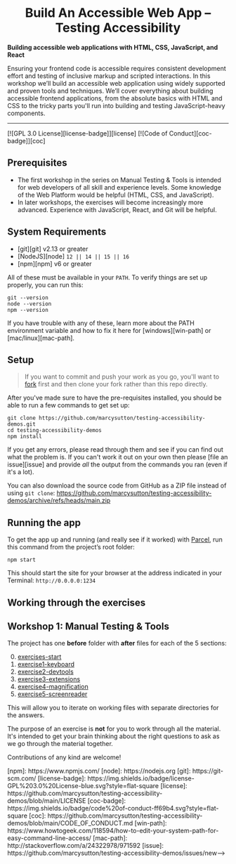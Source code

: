 <div>
  <h1 align="center">Build An Accessible Web App – Testing Accessibility</h1>
  <strong>
    Building accessible web applications with HTML, CSS, JavaScript, and React
  </strong>
  <p>
    Ensuring your frontend code is accessible requires consistent development effort and testing of inclusive markup and scripted interactions. In this workshop we’ll build an
    accessible web application using widely supported and proven tools and
    techniques. We’ll cover everything about building accessible frontend
    applications, from the absolute basics with HTML and CSS to the tricky parts you'll run into
    building and testing JavaScript-heavy components.
  </p>

  <!-- <a href="https://testingaccessibility.com">
    <img
      alt="Learn Accessible Web Development from Start to Finish"
      src="https://marcysutton.com/images/testingaccessibility-promo/ta-1.gif"
    />
  </a> -->
</div>

<hr />

<!-- prettier-ignore-start -->
[![GPL 3.0 License][license-badge]][license]
[![Code of Conduct][coc-badge]][coc]
<!-- prettier-ignore-end -->

## Prerequisites

- The first workshop in the series on Manual Testing & Tools is intended for web developers of all skill and experience levels. Some knowledge of the Web Platform would be helpful (HTML, CSS, and JavaScript).
- In later workshops, the exercises will become increasingly more advanced. Experience with JavaScript, React, and Git will be helpful.

## System Requirements

- [git][git] v2.13 or greater
- [NodeJS][node] `12 || 14 || 15 || 16`
- [npm][npm] v6 or greater

All of these must be available in your `PATH`. To verify things are set up
properly, you can run this:

```shell
git --version
node --version
npm --version
```

If you have trouble with any of these, learn more about the PATH environment
variable and how to fix it here for [windows][win-path] or
[mac/linux][mac-path].

## Setup

> If you want to commit and push your work as you go, you'll want to
> [fork](https://docs.github.com/en/get-started/quickstart/fork-a-repo)
> first and then clone your fork rather than this repo directly.

After you've made sure to have the pre-requisites installed, you
should be able to run a few commands to get set up:

```
git clone https://github.com/marcysutton/testing-accessibility-demos.git
cd testing-accessibility-demos
npm install
```

If you get any errors, please read through them and see if you can find out what
the problem is. If you can't work it out on your own then please [file an
issue][issue] and provide _all_ the output from the commands you ran (even if
it's a lot).

You can also download the source code from GitHub as a ZIP file instead of using `git clone`: https://github.com/marcysutton/testing-accessibility-demos/archive/refs/heads/main.zip

## Running the app

To get the app up and running (and really see if it worked) with [Parcel](https://parceljs.org), run this command from the project’s root folder:

```shell
npm start
```

This should start the site for your browser at the address indicated in your Terminal:
`http://0.0.0.0:1234`

## Working through the exercises

## Workshop 1: Manual Testing & Tools

The project has one **before** folder with **after** files for each of the 5 sections:

0. [exercises-start](https://github.com/marcysutton/testing-accessibility-demos/tree/main/exercises-start)
1. [exercise1-keyboard](https://github.com/marcysutton/testing-accessibility-demos/tree/main/exercise1-keyboard)
2. [exercise2-devtools](https://github.com/marcysutton/testing-accessibility-demos/tree/main/exercise2-devtools/)
3. [exercise3-extensions](https://github.com/marcysutton/testing-accessibility-demos/tree/main/exercise3-extensions/)
4. [exercise4-magnification](https://github.com/marcysutton/testing-accessibility-demos/tree/main/exercise4-keyboard/)
5. [exercise5-screenreader](https://github.com/marcysutton/testing-accessibility-demos/tree/main/exercise5-screenreader/)

This will allow you to iterate on working files with separate directories for the answers.

The purpose of an exercise is **not** for you to work through all the material.
It's intended to get your brain thinking about the right questions to ask as
we go through the material together.

Contributions of any kind are welcome!

<!-- prettier-ignore-start -->
<!-->
[npm]: https://www.npmjs.com/
[node]: https://nodejs.org
[git]: https://git-scm.com/
[license-badge]: https://img.shields.io/badge/license-GPL%203.0%20License-blue.svg?style=flat-square
[license]: https://github.com/marcysutton/testing-accessibility-demos/blob/main/LICENSE
[coc-badge]: https://img.shields.io/badge/code%20of-conduct-ff69b4.svg?style=flat-square
[coc]: https://github.com/marcysutton/testing-accessibility-demos/blob/main/CODE_OF_CONDUCT.md
[win-path]: https://www.howtogeek.com/118594/how-to-edit-your-system-path-for-easy-command-line-access/
[mac-path]: http://stackoverflow.com/a/24322978/971592
[issue]: https://github.com/marcysutton/testing-accessibility-demos/issues/new-->
<!-- prettier-ignore-end -->